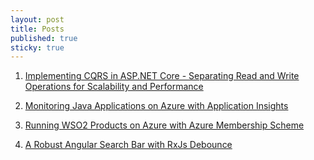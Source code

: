 ```yaml
---
layout: post
title: Posts
published: true
sticky: true
---
```


1. [Implementing CQRS in ASP.NET Core - Separating Read and Write Operations for Scalability and Performance](https://pabasara-mahindapala.github.io/software-development/software-architecture/2024/07/26/implementing-cqrs-in-asp-net-core-separating-read-and-write-operations-for-scalability-and-performance/)

2. [Monitoring Java Applications on Azure with Application Insights](https://pabasara-mahindapala.github.io/software-development/azure/2023/10/09/monitoring-java-applications-on-azure-with-application-insights/)

3. [Running WSO2 Products on Azure with Azure Membership Scheme](https://pabasara-mahindapala.github.io/software-development/wso2/2023/10/08/running-wso2-products-on-azure-with-azure-membership-scheme/)

4. [A Robust Angular Search Bar with RxJs Debounce](https://pabasara-mahindapala.github.io/software-development/angular/2023/10/07/robust-angular-search-bar-rxjs-debounce/)
